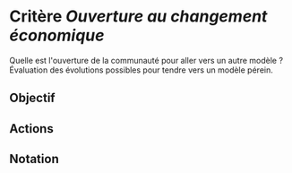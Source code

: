 # Critère *Ouverture au changement économique*
Quelle est l'ouverture de la communauté pour aller vers un autre modèle ? Évaluation des évolutions possibles pour tendre vers un modèle pérein.

## Objectif


## Actions


## Notation